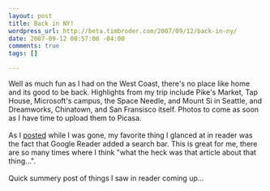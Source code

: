 ```yaml
--- 
layout: post
title: Back in NY!
wordpress_url: http://beta.timbroder.com/2007/09/12/back-in-ny/
date: 2007-09-12 00:57:00 -04:00
comments: true
tags: []

---
```

Well as much fun as I had on the West Coast, there's no place like home and its good to be back.  Highlights from my trip include Pike's Market, Tap House, Microsoft's campus, the Space Needle, and Mount Si in Seattle, and Dreamworks, Chinatown, and San Fransisco itself.  Photos to come as soon as I have time to upload them to Picasa.  <br /><br />As I <a href="http://gpowered.blogspot.com/2007/09/google-reader-adds-search-box.html">posted</a> while I was gone, my favorite thing I glanced at in reader was the fact that Google Reader added a search bar.  This is great for me, there are so many times where I think "what the heck was that article about that thing...".  <br /><br />Quick summery post of things I saw in reader coming up...

